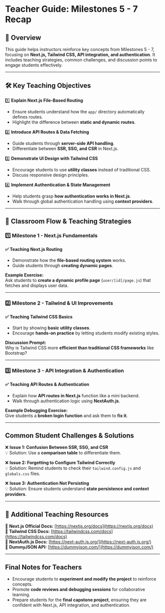 # **Teacher Guide: Milestones 5 - 7 Recap**

## **📌 Overview**
This guide helps instructors reinforce key concepts from Milestones 5 - 7, focusing on **Next.js, Tailwind CSS, API integration, and authentication**. It includes teaching strategies, common challenges, and discussion points to engage students effectively.

---

## **🛠️ Key Teaching Objectives**

1️⃣ **Explain Next.js File-Based Routing**  
   - Ensure students understand how the `app/` directory automatically defines routes.
   - Highlight the difference between **static and dynamic routes**.

2️⃣ **Introduce API Routes & Data Fetching**  
   - Guide students through **server-side API handling**.
   - Differentiate between **SSR, SSG, and CSR** in Next.js.

3️⃣ **Demonstrate UI Design with Tailwind CSS**  
   - Encourage students to use **utility classes** instead of traditional CSS.
   - Discuss responsive design principles.

4️⃣ **Implement Authentication & State Management**  
   - Help students grasp **how authentication works in Next.js**.
   - Walk through global authentication handling using **context providers**.

---

## **📌 Classroom Flow & Teaching Strategies**

### **1️⃣ Milestone 1 - Next.js Fundamentals**
#### ✅ **Teaching Next.js Routing**  
- Demonstrate how the **file-based routing system** works.
- Guide students through **creating dynamic pages**.

**Example Exercise:**  
Ask students to **create a dynamic profile page** (`user/[id]/page.js`) that fetches and displays user data.

---

### **2️⃣ Milestone 2 - Tailwind & UI Improvements**
#### ✅ **Teaching Tailwind CSS Basics**
- Start by showing **basic utility classes**.
- Encourage **hands-on practice** by letting students modify existing styles.

**Discussion Prompt:**  
Why is Tailwind CSS more **efficient than traditional CSS frameworks** like Bootstrap?

---

### **3️⃣ Milestone 3 - API Integration & Authentication**
#### ✅ **Teaching API Routes & Authentication**
- Explain how **API routes in Next.js** function like a mini backend.
- Walk through authentication logic using **NextAuth.js**.

**Example Debugging Exercise:**  
Give students a **broken login function** and ask them to **fix it**.

---

## **Common Student Challenges & Solutions**

❌ **Issue 1: Confusion Between SSR, SSG, and CSR**  
💡 Solution: Use a **comparison table** to differentiate them.

❌ **Issue 2: Forgetting to Configure Tailwind Correctly**  
💡 Solution: Remind students to check their `tailwind.config.js` and `globals.css` files.

❌ **Issue 3: Authentication Not Persisting**  
💡 Solution: Ensure students understand **state persistence and context providers**.

---

## **📌 Additional Teaching Resources**
📖 **Next.js Official Docs:** [https://nextjs.org/docs](https://nextjs.org/docs)  
🎨 **Tailwind CSS Docs:** [https://tailwindcss.com/docs](https://tailwindcss.com/docs)  
🔐 **NextAuth.js Docs:** [https://next-auth.js.org/](https://next-auth.js.org/)  
📡 **DummyJSON API:** [https://dummyjson.com/](https://dummyjson.com/)  

---

## **Final Notes for Teachers**
- Encourage students to **experiment and modify the project** to reinforce concepts.  
- Promote **code reviews and debugging sessions** for collaborative learning.  
- Prepare students for the **final capstone project**, ensuring they are confident with Next.js, API integration, and authentication.

